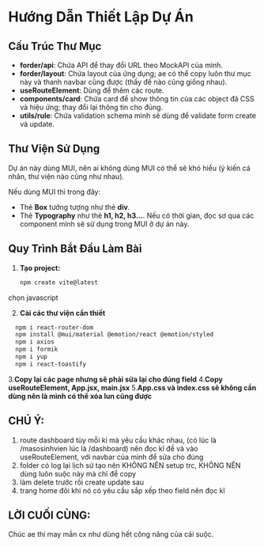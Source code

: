 # Hướng Dẫn Thiết Lập Dự Án

## Cấu Trúc Thư Mục

- **forder/api**: Chứa API để thay đổi URL theo MockAPI của mình.
- **forder/layout**: Chứa layout của ứng dụng; ae có thể copy luôn thư mục này và thanh navbar cũng được (thấy đề nào cũng giống nhau).
- **useRouteElement**: Dùng để thêm các route.
- **components/card**: Chứa card để show thông tin của các object đã CSS và hiệu ứng; thay đổi lại thông tin cho đúng.
- **utils/rule**: Chứa validation schema mình sẽ dùng để validate form create và update.

## Thư Viện Sử Dụng

Dự án này dùng MUI, nên ai không dùng MUI có thể sẽ khó hiểu (ý kiến cá nhân, thư viện nào cũng như nhau).

Nếu dùng MUI thì trong đây:

- Thẻ **Box** tưởng tượng như thẻ **div**.
- Thẻ **Typography** như thẻ **h1, h2, h3...**. Nếu có thời gian, đọc sơ qua các component mình sẽ sử dụng trong MUI ở dự án này.

## Quy Trình Bắt Đầu Làm Bài

1. **Tạo project:**
   ```bash
   npm create vite@latest
   ```

chọn javascript

2. **Cài các thư viện cần thiết**

```bash
  npm i react-router-dom
  npm install @mui/material @emotion/react @emotion/styled
  npm i axios
  npm i formik
  npm i yup
  npm i react-toastify
```

3.**Copy lại các page nhưng sẽ phải sửa lại cho đúng field** 4.**Copy useRouteElement, App.jsx, main.jsx** 5.**App.css và index.css sẽ không cần dùng nên là mình có thể xóa lun cũng được**

## CHÚ Ý:

1. route dashboard tùy mỗi kì mà yêu cầu khác nhau, (có lúc là /masosinhvien lúc là /dashboard) nên đọc kĩ đề và vào useRouteElement, với navbar của mình để sửa cho đúng
2. folder có log lại lịch sử tạo nên KHÔNG NÊN setup trc, KHÔNG NÊN dùng luôn suộc này mà chỉ để copy
3. làm delete trước rồi create update sau
4. trang home đôi khi nó có yêu cầu sắp xếp theo field nên đọc kĩ

## LỜI CUỐI CÙNG:

Chúc ae thi may mắn cx như dùng hết công năng của cái suộc.
